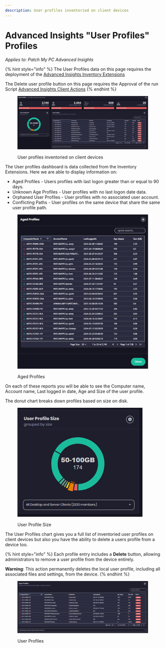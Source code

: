 ```yaml
---
description: User profiles inventoried on client devices
---
```


# Advanced Insights "User Profiles" Profiles

_Applies to: Patch My PC Advanced Insights_

{% hint style="info" %}
The User Profiles data on this page requires the deployment of the  [Advanced Insights Inventory Extensions](../../advanced-insights-inventory-extensions/)

The Delete user profile button on this page requires the Approval of the run Script [Advanced Insights Client Actions](../../advanced-insights-inventory-extensions/insights-custom-client-actions.md#script-approval)
{% endhint %}

<figure><img src="../../../.gitbook/assets/image (2171).png" alt=""><figcaption><p>User profiles inventoried on client devices</p></figcaption></figure>

The User profiles dashboard is data collected from the Inventory Extensions.  Here we are able to display information on:

* Aged Profiles - Users profiles with last logon greater than or equal to 90 days.
* Unknown Age Profiles - User profiles with no last logon date data.
* Orphaned User Profiles - User profiles with no associated user account.
* Conflicting Paths - User profiles on the same device that share the same user profile path.

<figure><img src="../../../.gitbook/assets/image (2174).png" alt=""><figcaption><p>Aged Profiles</p></figcaption></figure>

On each of these reports you will be able to see the Computer name, Account name, Last logged in date, Age and Size of the user profile.

The donut chart breaks down profiles based on size on disk.

<figure><img src="../../../.gitbook/assets/image (2173).png" alt=""><figcaption><p>User Profile Size</p></figcaption></figure>

The User Profiles chart gives you a full list of inventoried user profiles on client devices but also you have the ability to delete a users profile from a device too.

{% hint style="info" %}
Each profile entry includes a **Delete** button, allowing administrators to remove a user profile from the device entirely.&#x20;

**Warning**: This action permanently deletes the local user profile, including all associated files and settings, from the device.
{% endhint %}

<figure><img src="../../../.gitbook/assets/image (2176).png" alt=""><figcaption><p>User Profiles</p></figcaption></figure>
